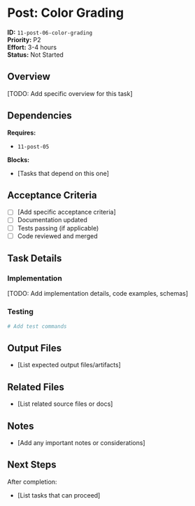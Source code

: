 # Post: Color Grading

**ID:** `11-post-06-color-grading`  
**Priority:** P2  
**Effort:** 3-4 hours  
**Status:** Not Started

## Overview

[TODO: Add specific overview for this task]

## Dependencies

**Requires:**
- `11-post-05`

**Blocks:**
- [Tasks that depend on this one]

## Acceptance Criteria

- [ ] [Add specific acceptance criteria]
- [ ] Documentation updated
- [ ] Tests passing (if applicable)
- [ ] Code reviewed and merged

## Task Details

### Implementation

[TODO: Add implementation details, code examples, schemas]

### Testing

```bash
# Add test commands
```

## Output Files

- [List expected output files/artifacts]

## Related Files

- [List related source files or docs]

## Notes

- [Add any important notes or considerations]

## Next Steps

After completion:
- [List tasks that can proceed]
